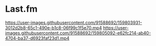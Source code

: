 # Last.fm



https://user-images.githubusercontent.com/91588692/159803931-3012d2b8-65c1-490e-b1c8-06f99c1f5e70.mp4
https://user-images.githubusercontent.com/91588692/159805092-e62fc214-ab40-4704-ba37-d6923faf23d1.mp4
